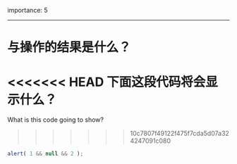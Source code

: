 importance: 5

---

# 与操作的结果是什么？

<<<<<<< HEAD
下面这段代码将会显示什么？
=======
What is this code going to show?
>>>>>>> 10c7807f49122f475f7cda5d07a324247091c080

```js
alert( 1 && null && 2 );
```

